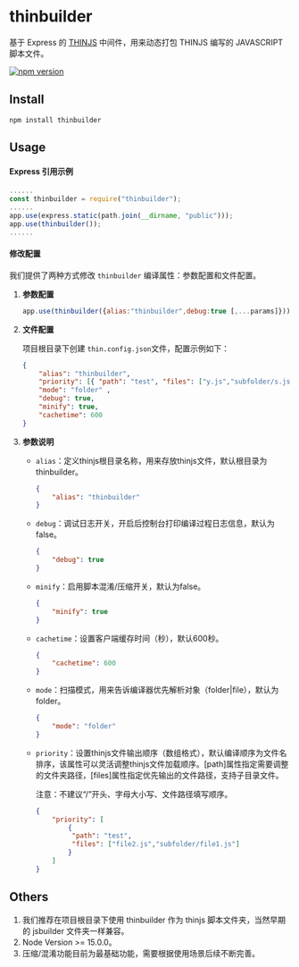 # thinbuilder

基于 Express 的 [THINJS](http://thinjs.com/) 中间件，用来动态打包 THINJS 编写的 JAVASCRIPT 脚本文件。

[![npm version](https://badge.fury.io/js/thinbuilder.svg)](https://badge.fury.io/js/thinbuilder)

## Install

```console
npm install thinbuilder
```

## Usage

#### Express 引用示例

```javascript
......
const thinbuilder = require("thinbuilder");
......
app.use(express.static(path.join(__dirname, "public")));
app.use(thinbuilder());
......
```



#### 修改配置

我们提供了两种方式修改 `thinbuilder` 编译属性：参数配置和文件配置。

1. **参数配置**

    ```javascript
    app.use(thinbuilder({alias:"thinbuilder",debug:true [,...params]}));
    ```

2. **文件配置**

    项目根目录下创建 `thin.config.json`文件，配置示例如下：

    ```json
    {
        "alias": "thinbuilder",
        "priority": [{ "path": "test", "files": ["y.js","subfolder/s.js"] }], 
        "mode": "folder" ,
        "debug": true,
        "minify": true,
        "cachetime": 600
    }
    ```

3. **参数说明**

    - ```alias```：定义thinjs根目录名称，用来存放thinjs文件，默认根目录为thinbuilder。
    
      ```json
      {
          "alias": "thinbuilder"
      }
      ```
    
    - ```debug```：调试日志开关，开启后控制台打印编译过程日志信息，默认为false。
    
      ```json
      {
          "debug": true
      }
      ```
    
    
    - ```minify```：启用脚本混淆/压缩开关，默认为false。
    
      ```json
      {
          "minify": true
      }
      ```
    
    - ```cachetime```：设置客户端缓存时间（秒），默认600秒。
    
      ```json
      {
          "cachetime": 600
      }
      ```
    
    - ```mode```：扫描模式，用来告诉编译器优先解析对象（folder|file），默认为folder。
    
      ```json
      {
          "mode": "folder"
      }
      ```
    
    - ```priority```：设置thinjs文件输出顺序（数组格式），默认编译顺序为文件名排序，该属性可以灵活调整thinjs文件加载顺序。[path]属性指定需要调整的文件夹路径，[files]属性指定优先输出的文件路径，支持子目录文件。
    
      注意：不建议“/”开头、字母大小写、文件路径填写顺序。
    
      ```json
      {
          "priority": [
              { 
               "path": "test", 
               "files": ["file2.js","subfolder/file1.js"] 
              }
          ]
      }
      ```
    
      
    

## Others

1. 我们推荐在项目根目录下使用 thinbuilder 作为 thinjs 脚本文件夹，当然早期的 jsbuilder 文件夹一样兼容。
2. Node Version >= 15.0.0。
3. 压缩/混淆功能目前为最基础功能，需要根据使用场景后续不断完善。
